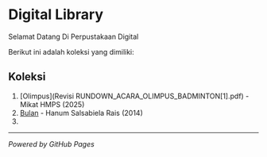 # Digital Library

Selamat Datang Di Perpustakaan Digital

Berikut ini adalah koleksi yang dimiliki:

## Koleksi
1. [Olimpus](Revisi RUNDOWN_ACARA_OLIMPUS_BADMINTON[1].pdf) - Mikat HMPS (2025)
2. [Bulan](ebook/Bulan.pdf) - Hanum Salsabiela Rais (2014)
3. 
---

*Powered by GitHub Pages*
